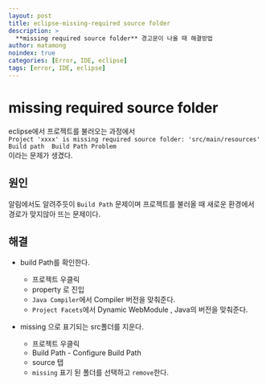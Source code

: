 ```yaml
---
layout: post
title: eclipse-missing-required source folder
description: >
  **missing required source folder** 경고문이 나올 때 해결방법
author: matamong
noindex: true
categories: [Error, IDE, eclipse]
tags: [error, IDE, eclipse]
---
```


# **missing required source folder**

eclipse에서 프로젝트를 불러오는 과정에서 <br>
`Project 'xxxx' is missing required source folder: 'src/main/resources'	Build path	Build Path Problem` <br>
이라는 문제가 생겼다.<br>

## 원인
알림에서도 알려주듯이 `Build Path` 문제이며 프로젝트를 불러올 때 새로운 환경에서 경로가 맞지않아 뜨는 문제이다. <br>

## 해결
- build Path를 확인한다. 
     - 프로젝트 우클릭 
     - property 로 진입
     - `Java Compiler`에서 Compiler 버전을 맞춰준다.
     - `Project Facets`에서 Dynamic WebModule , Java의 버전을 맞춰준다.

- missing 으로 표기되는 src폴더를 지운다.
     - 프로젝트 우클릭 
     - Build Path - Configure Build Path
     - source 탭
     - `missing` 표기 된 폴더를 선택하고 `remove`한다.


